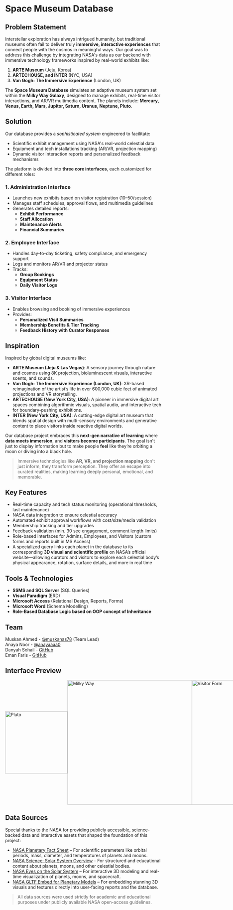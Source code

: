 # Space Museum Database

## Problem Statement
Interstellar exploration has always intrigued humanity, but traditional museums often fail to deliver truly **immersive, interactive experiences** that connect people with the cosmos in meaningful ways. Our goal was to address this challenge by integrating NASA's data as our backend with immersive technology frameworks inspired by real-world exhibits like:
1. **ARTE Museum** (Jeju, Korea)
2. **ARTECHOUSE, and INTER** (NYC, USA)
3. **Van Gogh: The Immersive Experience** (London, UK)

The **Space Museum Database** simulates an adaptive museum system set within the **Milky Way Galaxy**, designed to manage exhibits, real-time visitor interactions, and AR/VR multimedia content. The planets include: **Mercury, Venus, Earth, Mars, Jupitor, Saturn, Uranus, Neptune, Pluto**.

## Solution
Our database provides a *sophisticated system* engineered to facilitate:
- Scientific exhibit management using NASA's real-world celestial data
- Equipment and tech installations tracking (AR/VR, projection mapping)
- Dynamic visitor interaction reports and personalized feedback mechanisms

The platform is divided into **three core interfaces**, each customized for different roles:

### 1. Administration Interface
- Launches new exhibits based on visitor registration (10–50/session)
- Manages staff schedules, approval flows, and multimedia guidelines
- Generates detailed reports:
  - **Exhibit Performance**
  - **Staff Allocation**
  - **Maintenance Alerts**
  - **Financial Summaries**

### 2. Employee Interface
- Handles day-to-day ticketing, safety compliance, and emergency support
- Logs and monitors AR/VR and projector status
- Tracks:
  - **Group Bookings**
  - **Equipment Status**
  - **Daily Visitor Logs**

### 3. Visitor Interface
- Enables browsing and booking of immersive experiences
- Provides:
  - **Personalized Visit Summaries**
  - **Membership Benefits & Tier Tracking**
  - **Feedback History with Curator Responses**

## Inspiration

Inspired by global digital museums like:

- **ARTE Museum (Jeju & Las Vegas)**: A sensory journey through nature and cosmos using 8K projection, bioluminescent visuals, interactive scents, and sounds.
- **Van Gogh: The Immersive Experience (London, UK)**: XR-based reimagination of the artist’s life in over 600,000 cubic feet of animated projections and VR storytelling.
- **ARTECHOUSE (New York City, USA)**: A pioneer in immersive digital art spaces combining algorithmic visuals, spatial audio, and interactive tech for boundary-pushing exhibitions.
- **INTER (New York City, USA)**: A cutting-edge digital art museum that blends spatial design with multi-sensory environments and generative content to place visitors inside reactive digital worlds.

Our database project embraces this **next-gen narrative of learning** where **data meets immersion**, and **visitors become participants**. The goal isn't just to display information but to make people **feel** like they’re orbiting a moon or diving into a black hole.

> Immersive technologies like **AR, VR, and projection mapping** don't just inform, they transform perception. They offer an escape into curated realities, making learning deeply personal, emotional, and memorable.

## Key Features
- Real-time capacity and tech status monitoring (operational thresholds, last maintenance)
- NASA data integration to ensure celestial accuracy
- Automated exhibit approval workflows with cost/size/media validation
- Membership tracking and tier upgrades
- Feedback validation (min. 30 sec engagement, comment length limits)
- Role-based interfaces for Admins, Employees, and Visitors (custom forms and reports built in MS Access)
- A specialized query links each planet in the database to its corresponding **3D visual and scientific profile** on NASA’s official website—allowing curators and visitors to explore each celestial body’s physical appearance, rotation, surface details, and more in real time

## Tools & Technologies
- **SSMS and SQL Server** (SQL Queries)
- **Visual Paradigm** (ERD)
- **Microsoft Access** (Relational Design, Reports, Forms)
- **Microsoft Word** (Schema Modelling)
- **Role-Based Database Logic based on OOP concept of Inheritance**

## Team
Muskan Ahmed - [@muskanas78](https://github.com/muskanas78) (Team Lead)  
Anaya Noor - [@anayaaaa0](https://github.com/anayaaaa0)  
Danyah Sohail - [GitHub](https://github.com/)  
Eman Faris - [GitHub](https://github.com/)

## Interface Preview

<div style="display: flex; justify-content: space-between; align-items: center;">
  <img src="https://github.com/user-attachments/assets/1c2b57a3-6b79-45c2-938b-a7c18e4ac990" alt="Pluto" width="200">
  <img src="https://github.com/user-attachments/assets/6f1a4cb3-5be7-4367-ae5d-d65feeef9efd" alt="Milky Way" width="400">
  <img src="https://github.com/user-attachments/assets/814d3d04-9a66-4730-9d86-d481d1661520" alt="Visitor Form" width="400">
</div>

## Data Sources
Special thanks to the NASA for providing publicly accessible, science-backed data and interactive assets that shaped the foundation of this project:

- [NASA Planetary Fact Sheet](https://nssdc.gsfc.nasa.gov/planetary/factsheet/) – For scientific parameters like orbital periods, mass, diameter, and temperatures of planets and moons.
- [NASA Science: Solar System Overview](https://science.nasa.gov/solar-system/planets/) – For structured and educational content about planets, moons, and other celestial bodies.
- [NASA Eyes on the Solar System](https://eyes.nasa.gov/apps/solar-system/#/home) – For interactive 3D modeling and real-time visualization of planets, moons, and spacecraft.
- [NASA GLTF Embed for Planetary Models](https://solarsystem.nasa.gov/gltf_embed/2364/) – For embedding stunning 3D visuals and textures directly into user-facing reports and the database.

> All data sources were used strictly for academic and educational purposes under publicly available NASA open-access guidelines.
